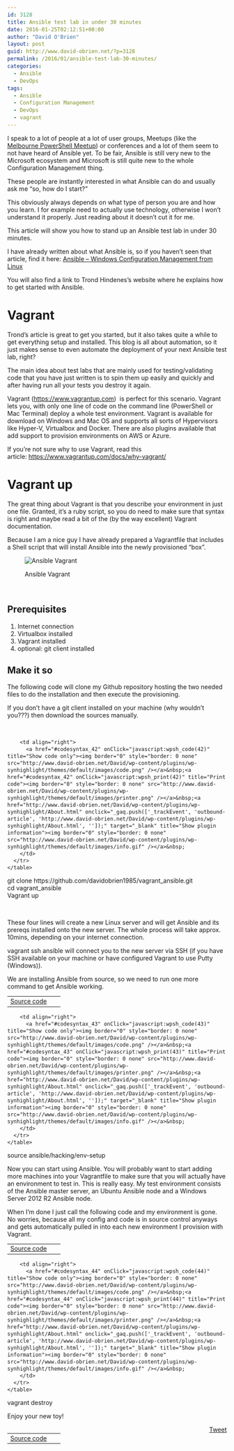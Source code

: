 ```yaml
---
id: 3128
title: Ansible test lab in under 30 minutes
date: 2016-01-25T02:12:51+00:00
author: "David O'Brien"
layout: post
guid: http://www.david-obrien.net/?p=3128
permalink: /2016/01/ansible-test-lab-30-minutes/
categories:
  - Ansible
  - DevOps
tags:
  - Ansible
  - Configuration Management
  - DevOps
  - vagrant
---
```

I speak to a lot of people at a lot of user groups, Meetups (like the <a href="http://www.meetup.com/Melbourne-PowerShell-Meetup/" onclick="_gaq.push(['_trackEvent', 'outbound-article', 'http://www.meetup.com/Melbourne-PowerShell-Meetup/', 'Melbourne PowerShell Meetup']);" target="_blank">Melbourne PowerShell Meetup</a>) or conferences and a lot of them seem to not have heard of Ansible yet. To be fair, Ansible is still very new to the Microsoft ecosystem and Microsoft is still quite new to the whole Configuration Management thing.
  
These people are instantly interested in what Ansible can do and usually ask me &#8220;so, how do I start?&#8221;
  
This obviously always depends on what type of person you are and how you learn. I for example need to actually use technology, otherwise I won&#8217;t understand it properly. Just reading about it doesn&#8217;t cut it for me.
  
This article will show you how to stand up an Ansible test lab in under 30 minutes.<!--more-->

I have already written about what Ansible is, so if you haven&#8217;t seen that article, find it here: <a href="http://www.david-obrien.net/2015/08/windows-configuration-management-from-nix-with-ansible/" onclick="_gaq.push(['_trackEvent', 'outbound-article', 'http://www.david-obrien.net/2015/08/windows-configuration-management-from-nix-with-ansible/', 'Ansible &#8211; Windows Configuration Management from Linux\n']);" target="_blank">Ansible &#8211; Windows Configuration Management from Linux<br /> </a>

You will also find a link to Trond Hindenes&#8217;s website where he explains how to get started with Ansible.

# Vagrant

Trond&#8217;s article is great to get you started, but it also takes quite a while to get everything setup and installed. This blog is all about automation, so it just makes sense to even automate the deployment of your next Ansible test lab, right?

The main idea about test labs that are mainly used for testing/validating code that you have just written is to spin them up easily and quickly and after having run all your tests you destroy it again.

Vagrant (<a href="https://www.vagrantup.com" onclick="_gaq.push(['_trackEvent', 'outbound-article', 'https://www.vagrantup.com', 'https://www.vagrantup.com']);" target="_blank">https://www.vagrantup.com</a>)  is perfect for this scenario. Vagrant lets you, with only one line of code on the command line (PowerShell or Mac Terminal) deploy a whole test environment. Vagrant is available for download on Windows and Mac OS and supports all sorts of Hypervisors like Hyper-V, Virtualbox and Docker. There are also plugins available that add support to provision environments on AWS or Azure.

If you&#8217;re not sure why to use Vagrant, read this article: <a href="https://www.vagrantup.com/docs/why-vagrant/" onclick="_gaq.push(['_trackEvent', 'outbound-article', 'https://www.vagrantup.com/docs/why-vagrant/', 'https://www.vagrantup.com/docs/why-vagrant/']);" target="_blank">https://www.vagrantup.com/docs/why-vagrant/</a>

# Vagrant up

The great thing about Vagrant is that you describe your environment in just one file. Granted, it&#8217;s a ruby script, so you do need to make sure that syntax is right and maybe read a bit of the (by the way excellent) Vagrant documentation.

Because I am a nice guy I have already prepared a Vagrantfile that includes a Shell script that will install Ansible into the newly provisioned &#8220;box&#8221;.<figure id="attachment_3178" class="wp-caption aligncenter" style="max-width: 623px">

<img class="img-responsive wp-image-3178 size-full" src="/media/2016/01/ansible_vagrant_up.png" alt="Ansible Vagrant" width="623" height="371" srcset="/media/2016/01/ansible_vagrant_up-300x179.png 300w, /media/2016/01/ansible_vagrant_up.png 623w" sizes="(max-width: 623px) 100vw, 623px" /><figcaption class="wp-caption-text">Ansible Vagrant</figcaption></figure> 

&nbsp;

## Prerequisites

  1. Internet connection
  2. Virtualbox installed
  3. Vagrant installed
  4. optional: git client installed

## Make it so

The following code will clone my Github repository hosting the two needed files to do the installation and then execute the provisioning.

If you don&#8217;t have a git client installed on your machine (why wouldn&#8217;t you???) then download the sources manually.

&nbsp;

<div id="wpshdo_42" class="wp-synhighlighter-outer">
  <div id="wpshdt_42" class="wp-synhighlighter-expanded">
    <table border="0" width="100%">
      <tr>
        <td align="left" width="80%">
          <a name="#codesyntax_42"></a><a id="wpshat_42" class="wp-synhighlighter-title" href="#codesyntax_42"  onClick="javascript:wpsh_toggleBlock(42)" title="Click to show/hide code block">Source code</a>
        </td>
        
        <td align="right">
          <a href="#codesyntax_42" onClick="javascript:wpsh_code(42)" title="Show code only"><img border="0" style="border: 0 none" src="http://www.david-obrien.net/David/wp-content/plugins/wp-synhighlight/themes/default/images/code.png" /></a>&nbsp;<a href="#codesyntax_42" onClick="javascript:wpsh_print(42)" title="Print code"><img border="0" style="border: 0 none" src="http://www.david-obrien.net/David/wp-content/plugins/wp-synhighlight/themes/default/images/printer.png" /></a>&nbsp;<a href="http://www.david-obrien.net/David/wp-content/plugins/wp-synhighlight/About.html" onclick="_gaq.push(['_trackEvent', 'outbound-article', 'http://www.david-obrien.net/David/wp-content/plugins/wp-synhighlight/About.html', '']);" target="_blank" title="Show plugin information"><img border="0" style="border: 0 none" src="http://www.david-obrien.net/David/wp-content/plugins/wp-synhighlight/themes/default/images/info.gif" /></a>&nbsp;
        </td>
      </tr>
    </table>
  </div>
  
  <div id="wpshdi_42" class="wp-synhighlighter-inner" style="display: block;">
    git clone https:<span class="sy0">//</span>github.com<span class="sy0">/</span>davidobrien1985<span class="sy0">/</span>vagrant_ansible.git<br /> <span class="kw3">cd</span> vagrant_ansible<br /> Vagrant up
  </div>
</div>

&nbsp;

These four lines will create a new Linux server and will get Ansible and its prereqs installed onto the new server. The whole process will take approx. 10mins, depending on your internet connection.

vagrant ssh ansible will connect you to the new server via SSH (if you have SSH available on your machine or have configured Vagrant to use Putty (Windows)).
  
We are installing Ansible from source, so we need to run one more command to get Ansible working.

<div id="wpshdo_43" class="wp-synhighlighter-outer">
  <div id="wpshdt_43" class="wp-synhighlighter-expanded">
    <table border="0" width="100%">
      <tr>
        <td align="left" width="80%">
          <a name="#codesyntax_43"></a><a id="wpshat_43" class="wp-synhighlighter-title" href="#codesyntax_43"  onClick="javascript:wpsh_toggleBlock(43)" title="Click to show/hide code block">Source code</a>
        </td>
        
        <td align="right">
          <a href="#codesyntax_43" onClick="javascript:wpsh_code(43)" title="Show code only"><img border="0" style="border: 0 none" src="http://www.david-obrien.net/David/wp-content/plugins/wp-synhighlight/themes/default/images/code.png" /></a>&nbsp;<a href="#codesyntax_43" onClick="javascript:wpsh_print(43)" title="Print code"><img border="0" style="border: 0 none" src="http://www.david-obrien.net/David/wp-content/plugins/wp-synhighlight/themes/default/images/printer.png" /></a>&nbsp;<a href="http://www.david-obrien.net/David/wp-content/plugins/wp-synhighlight/About.html" onclick="_gaq.push(['_trackEvent', 'outbound-article', 'http://www.david-obrien.net/David/wp-content/plugins/wp-synhighlight/About.html', '']);" target="_blank" title="Show plugin information"><img border="0" style="border: 0 none" src="http://www.david-obrien.net/David/wp-content/plugins/wp-synhighlight/themes/default/images/info.gif" /></a>&nbsp;
        </td>
      </tr>
    </table>
  </div>
  
  <div id="wpshdi_43" class="wp-synhighlighter-inner" style="display: block;">
    <span class="kw3">source</span> ansible<span class="sy0">/</span>hacking<span class="sy0">/</span>env-setup
  </div>
</div>

Now you can start using Ansible. You will probably want to start adding more machines into your Vagrantfile to make sure that you will actually have an environment to test in. This is really easy. My test environment consists of the Ansible master server, an Ubuntu Ansible node and a Windows Server 2012 R2 Ansible node.

When I&#8217;m done I just call the following code and my environment is gone. No worries, because all my config and code is in source control anyways and gets automatically pulled in into each new environment I provision with Vagrant.

<div id="wpshdo_44" class="wp-synhighlighter-outer">
  <div id="wpshdt_44" class="wp-synhighlighter-expanded">
    <table border="0" width="100%">
      <tr>
        <td align="left" width="80%">
          <a name="#codesyntax_44"></a><a id="wpshat_44" class="wp-synhighlighter-title" href="#codesyntax_44"  onClick="javascript:wpsh_toggleBlock(44)" title="Click to show/hide code block">Source code</a>
        </td>
        
        <td align="right">
          <a href="#codesyntax_44" onClick="javascript:wpsh_code(44)" title="Show code only"><img border="0" style="border: 0 none" src="http://www.david-obrien.net/David/wp-content/plugins/wp-synhighlight/themes/default/images/code.png" /></a>&nbsp;<a href="#codesyntax_44" onClick="javascript:wpsh_print(44)" title="Print code"><img border="0" style="border: 0 none" src="http://www.david-obrien.net/David/wp-content/plugins/wp-synhighlight/themes/default/images/printer.png" /></a>&nbsp;<a href="http://www.david-obrien.net/David/wp-content/plugins/wp-synhighlight/About.html" onclick="_gaq.push(['_trackEvent', 'outbound-article', 'http://www.david-obrien.net/David/wp-content/plugins/wp-synhighlight/About.html', '']);" target="_blank" title="Show plugin information"><img border="0" style="border: 0 none" src="http://www.david-obrien.net/David/wp-content/plugins/wp-synhighlight/themes/default/images/info.gif" /></a>&nbsp;
        </td>
      </tr>
    </table>
  </div>
  
  <div id="wpshdi_44" class="wp-synhighlighter-inner" style="display: block;">
    vagrant destroy
  </div>
</div>

Enjoy your new toy! 

<div style="float: right; margin-left: 10px;">
  <a href="https://twitter.com/share" onclick="_gaq.push(['_trackEvent', 'outbound-article', 'https://twitter.com/share', 'Tweet']);" class="twitter-share-button" data-hashtags="Ansible,Configuration+Management,DevOps,vagrant" data-count="vertical" data-url="http://www.david-obrien.net/2016/01/ansible-test-lab-30-minutes/">Tweet</a>
</div>
